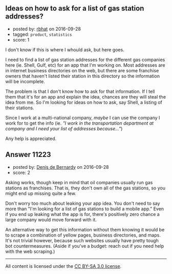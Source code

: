 ## Ideas on how to ask for a list of gas station addresses?

- posted by: [rbhat](https://stackexchange.com/users/2967721/rbhat) on 2016-09-28
- tagged: `product`, `statistics`
- score: 1

<p>I don't know if this is where I whould ask, but here goes.</p>

<p>I need to find a list of gas station addresses for the different gas companies here (ie. Shell, Gulf, etc) for an app that I'm working on. Most addresses are in internet business directories on the web, but there are some franchise owners that haven't listed their station in this directory so the information will be incomplete.</p>

<p>The problem is that I don't know how to ask for that information. If I tell them that it's for an app and explain the idea, chances are they will steal the idea from me. So I'm looking for ideas on how to ask, say Shell, a listing of their stations.</p>

<p>Since I work at a multi-national company, <em>maybe</em> I can use the company I work for to get the info (ie. <em>"I work in the transportation department at company and I need your list of addresses because..."</em>)</p>

<p>Any help is appreciated.</p>



## Answer 11223

- posted by: [Denis de Bernardy](https://stackexchange.com/users/182468/denis-de-bernardy) on 2016-09-28
- score: 2

<p>Asking works, though keep in mind that oil companies usually run gas stations as franchises. That is, they don't own all of the gas stations, so you might end up missing quite a few.</p>

<p>Don't worry too much about leaking your app idea. You don't need to say more than "I'm looking for a list of gas stations to build a mobile app." Even if you end up leaking what the app is for, there's positively zero chance a large company would move forward with it.</p>

<p>An alternative way to get this information without them knowing it would be to scrape a combination of yellow pages, business directories, and maps. It's not trivial however, because such websites usually have pretty tough bot countermeasures. (Aside if you've a budget: reach out if you need help with the web scraping.)</p>




---

All content is licensed under the [CC BY-SA 3.0 license](https://creativecommons.org/licenses/by-sa/3.0/).
